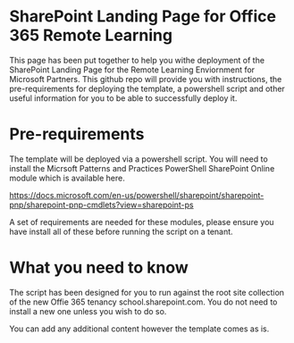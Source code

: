 # SharePoint Landing Page for Office 365 Remote Learning

This page has been put together to help you withe deployment of the SharePoint Landing Page for the Remote Learning Enviornment for Microsoft Partners.  This github repo will provide you with instructions, the pre-requirements for deploying the template, a powershell script and other useful information for you to be able to successfully deploy it.

# Pre-requirements

The template will be deployed via a powershell script.  You will need to install the Micrsoft Patterns and Practices PowerShell SharePoint Online module which is available here.

https://docs.microsoft.com/en-us/powershell/sharepoint/sharepoint-pnp/sharepoint-pnp-cmdlets?view=sharepoint-ps

A set of requirements are needed for these modules, please ensure you have install all of these before running the script on a tenant.

# What you need to know

The script has been designed for you to run  against the root site collection of the new Offie 365 tenancy school.sharepoint.com.  You do not need to install a new one unless you wish to do so. 

You can add any additional content however the template comes as is.
